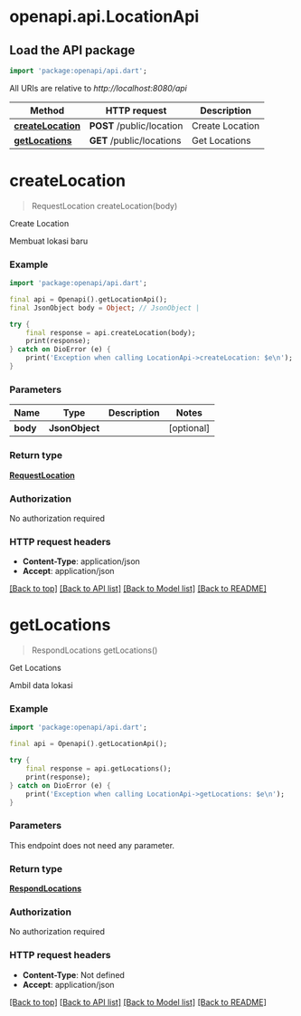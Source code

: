 # openapi.api.LocationApi

## Load the API package
```dart
import 'package:openapi/api.dart';
```

All URIs are relative to *http://localhost:8080/api*

Method | HTTP request | Description
------------- | ------------- | -------------
[**createLocation**](LocationApi.md#createlocation) | **POST** /public/location | Create Location
[**getLocations**](LocationApi.md#getlocations) | **GET** /public/locations | Get Locations


# **createLocation**
> RequestLocation createLocation(body)

Create Location

Membuat lokasi baru

### Example
```dart
import 'package:openapi/api.dart';

final api = Openapi().getLocationApi();
final JsonObject body = Object; // JsonObject | 

try {
    final response = api.createLocation(body);
    print(response);
} catch on DioError (e) {
    print('Exception when calling LocationApi->createLocation: $e\n');
}
```

### Parameters

Name | Type | Description  | Notes
------------- | ------------- | ------------- | -------------
 **body** | **JsonObject**|  | [optional] 

### Return type

[**RequestLocation**](RequestLocation.md)

### Authorization

No authorization required

### HTTP request headers

 - **Content-Type**: application/json
 - **Accept**: application/json

[[Back to top]](#) [[Back to API list]](../README.md#documentation-for-api-endpoints) [[Back to Model list]](../README.md#documentation-for-models) [[Back to README]](../README.md)

# **getLocations**
> RespondLocations getLocations()

Get Locations

Ambil data lokasi 

### Example
```dart
import 'package:openapi/api.dart';

final api = Openapi().getLocationApi();

try {
    final response = api.getLocations();
    print(response);
} catch on DioError (e) {
    print('Exception when calling LocationApi->getLocations: $e\n');
}
```

### Parameters
This endpoint does not need any parameter.

### Return type

[**RespondLocations**](RespondLocations.md)

### Authorization

No authorization required

### HTTP request headers

 - **Content-Type**: Not defined
 - **Accept**: application/json

[[Back to top]](#) [[Back to API list]](../README.md#documentation-for-api-endpoints) [[Back to Model list]](../README.md#documentation-for-models) [[Back to README]](../README.md)

